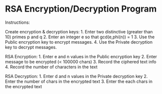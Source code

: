 RSA Encryption/Decryption Program
===

Instructions:

  Create encryption & decryption keys:
    1. Enter two distinctive (greater than 10) primes p and q
    2. Enter an integer e so that gcd(e,phi(n)) = 1
    3. Use the Public encryption key to encrypt messages.
    4. Use the Private decryption key to decrypt messages.

  RSA Encryption:
    1. Enter e and n values in the Public encryption key
    2. Enter message to be encrypted (< 100000 chars)
    3. Record the ciphered text info
    4. Record the number of characters in the text
  
  RSA Decryption:
    1. Enter d and n values in the Private decryption key
    2. Enter the number of chars in the encrypted text
    3. Enter the each chars in the encrypted text


